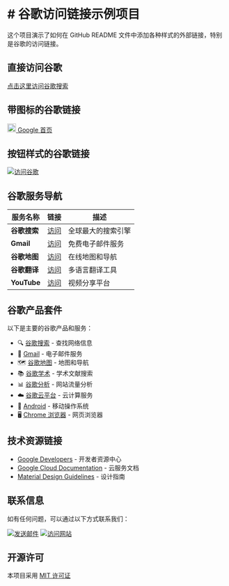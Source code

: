 # # 谷歌访问链接示例项目

这个项目演示了如何在 GitHub README 文件中添加各种样式的外部链接，特别是谷歌的访问链接。

## 直接访问谷歌

[点击这里访问谷歌搜索](https://www.google.com)

## 带图标的谷歌链接

[<img src="https://upload.wikimedia.org/wikipedia/commons/2/2f/Google_2015_logo.svg" alt="Google Logo" width="20"/> Google 首页](https://www.google.com)

## 按钮样式的谷歌链接

<a href="https://www.google.com" target="_blank">
  <img src="https://img.shields.io/badge/访问谷歌-立即搜索-blue?style=for-the-badge&logo=google" alt="访问谷歌">
</a>

## 谷歌服务导航

| 服务名称 | 链接 | 描述 |
|----------|------|------|
| **谷歌搜索** | [访问](https://www.google.com) | 全球最大的搜索引擎 |
| **Gmail** | [访问](https://mail.google.com) | 免费电子邮件服务 |
| **谷歌地图** | [访问](https://www.google.com/maps) | 在线地图和导航 |
| **谷歌翻译** | [访问](https://translate.google.com) | 多语言翻译工具 |
| **YouTube** | [访问](https://www.youtube.com) | 视频分享平台 |

## 谷歌产品套件

以下是主要的谷歌产品和服务：

- 🔍 [谷歌搜索](https://www.google.com) - 查找网络信息
- 📧 [Gmail](https://mail.google.com) - 电子邮件服务
- 🗺️ [谷歌地图](https://www.google.com/maps) - 地图和导航
- 📚 [谷歌学术](https://scholar.google.com) - 学术文献搜索
- 📊 [谷歌分析](https://analytics.google.com) - 网站流量分析
- ☁️ [谷歌云平台](https://cloud.google.com) - 云计算服务
- 📱 [Android](https://www.android.com) - 移动操作系统
- 🖥️ [Chrome 浏览器](https://www.google.com/chrome) - 网页浏览器

## 技术资源链接

- [Google Developers](https://developers.google.com) - 开发者资源中心
- [Google Cloud Documentation](https://cloud.google.com/docs) - 云服务文档
- [Material Design Guidelines](https://material.io) - 设计指南

## 联系信息

如有任何问题，可以通过以下方式联系我们：

[<img src="https://img.shields.io/badge/发送邮件-联系我们-red?style=flat-square&logo=gmail" alt="发送邮件">](mailto:contact@example.com)
[<img src="https://img.shields.io/badge/访问网站-了解更多-green?style=flat-square" alt="访问网站">](https://www.example.com)

## 开源许可

本项目采用 [MIT 许可证](https://opensource.org/licenses/MIT)
